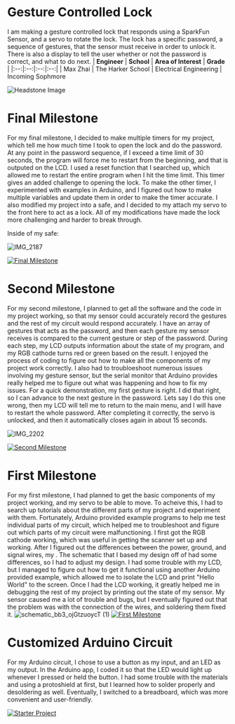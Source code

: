 ﻿# Gesture Controlled Lock
I am making a gesture controlled lock that responds using a SparkFun Sensor, and a servo to rotate the lock. The lock has a specific password, a sequence of gestures, that the sensor must receive in order to unlock it. There is also a display to tell the user whether or not the password is correct, and what to do next.
| **Engineer** | **School** | **Area of Interest** | **Grade** |
|:--:|:--:|:--:|:--:|
| Max Zhai | The Harker School | Electrical Engineering | Incoming Sophmore

![Headstone Image](https://user-images.githubusercontent.com/42756575/174340184-5a8cc2b8-2c25-4434-9d1a-629f4991969f.png)
  
# Final Milestone
For my final milestone, I decided to make multiple timers for my project, which tell me how much time I took to open the lock and do the password. At any point in the password sequence, if I exceed a time limit of 30 seconds, the program will force me to restart from the beginning, and that is outputed on the LCD. I used a reset function that I searched up, which allowed me to restart the entire program when I hit the time limit. This timer gives an added challenge to opening the lock. To make the other timer, I experimented with examples in Arduino, and I figured out how to make multiple variables and update them in order to make the timer accurate. I also modified my project into a safe, and I decided to my attach my servo to the front here to act as a lock. All of my modifications have made the lock more challenging and harder to break through.

Inside of my safe:

![IMG_2187](https://user-images.githubusercontent.com/42756575/176977740-478e398e-d4a3-42f1-92fa-f392cc27e164.jpg)



[![Final Milestone](https://i3.ytimg.com/vi/-oi9shcfjTc/maxresdefault.jpg)](https://www.youtube.com/watch?v=-oi9shcfjTc&feature=emb_logo "Final Milestone")

# Second Milestone
For my second milestone, I planned to get all the software and the code in my project working, so that my sensor could accurately record the gestures and the rest of my circuit would respond accurately. I have an array of gestures that acts as the password, and then each gesture my sensor receives is compared to the current gesture or step of the password. During each step, my LCD outputs information about the state of my program, and my RGB cathode turns red or green based on the result. I enjoyed the process of coding to figure out how to make all the components of my project work correctly. I also had to troubloeshoot numerous issues involving my gesture sensor, but the serial monitor that Arduino provides really helped me to figure out what was happening and how to fix my issues. For a quick demonstration, my first gesture is right. I did that right, so I can advance to the next gesture in the password. Lets say I do this one wrong, then my LCD will tell me to return to the main menu, and I will have to restart the whole password. After completing it correctly, the servo is unlocked, and then it automatically closes again in about 15 seconds.

![IMG_2202](https://user-images.githubusercontent.com/42756575/176977632-28d364ef-b6e7-4ee0-9f7d-ffeedc61a6b5.jpg)

[![Second Milestone](https://i3.ytimg.com/vi/0JnEoQxv6RY/maxresdefault.jpg)](https://www.youtube.com/watch?v=0JnEoQxv6RY)
# First Milestone

For my first milestone, I had planned to get the basic components of my project working, and my servo to be able to move. To acheive this, I had to search up tutorials about the different parts of my project and experiment with them. Fortunately, Arduino provided example programs to help me test individual parts of my circuit, which helped me to troubleshoot and figure out which parts of my circuit were malfunctioning. I first got the RGB cathode working, which was useful in getting the scanner set up and working. After I figured out the differences between the power, ground, and signal wires, my . The schematic that I based my design off of had some differences, so I had to adjust my design. I had some trouble with my LCD, but I managed to figure out how to get it functional using another Arduino provided example, which allowed me to isolate the LCD and print "Hello World" to the screen. Once I had the LCD working, it greatly helped me in debugging the rest of my project by printing out the state of my sensor. My sensor caused me a lot of trouble and bugs, but I eventually figured out that the problem was with the connection of the wires, and soldering them fixed it.
![schematic_bb3_ojGtzuoycT (1)](https://user-images.githubusercontent.com/42756575/176497015-6562542e-6ad9-4e5e-940f-f97f66ca3c78.png)
[![First Milestone](https://i3.ytimg.com/vi/gO-LkjuNxZQ/maxresdefault.jpg)](https://www.youtube.com/watch?v=gO-LkjuNxZQ)
# Customized Arduino Circuit 

For my Arduino circuit, I chose to use a button as my input, and an LED as my output. In the Arduino app, I coded it so that the LED would light up whenever I pressed or held the button. I had some trouble with the materials and using a protoshield at first, but I learned how to solder properly and desoldering as well. Eventually, I switched to a breadboard, which was more convenient and user-friendly.

[![Starter Project](https://i3.ytimg.com/vi/gO-LkjuNxZQ/maxresdefault.jpg)](https://www.youtube.com/watch?v=mVaiWFbPJiM)
